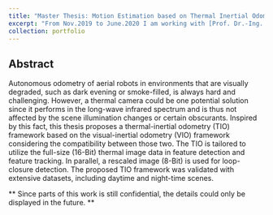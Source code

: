 ```yaml
---
title: "Master Thesis: Motion Estimation based on Thermal Inertial Odometry "
excerpt: "From Nov.2019 to June.2020 I am working with [Prof. Dr.-Ing. Gert F. Trommer](https://www.ite.kit.edu/mitarbeiter_gert_trommer.php) and [M.Sc. Christopher Doer](https://www.ite.kit.edu/mitarbeiter_christopher_doer.php) to develop a Thermal-Inertial Odometry framework to enable stable and robust motion estimation in the visually-degraded environment, like dark evening. <br/><img src='/images/project/ma_profile.png' style='zoom:40%;'>"
collection: portfolio
---
```


## Abstract

Autonomous odometry of aerial robots in environments that are visually degraded, such as dark evening or smoke-filled, is always hard and challenging. However, a thermal camera could be one potential solution since it performs in the long-wave infrared spectrum and is thus not affected by the scene illumination changes or certain obscurants. Inspired by this fact, this thesis proposes a thermal-inertial odometry (TIO) framework based on the visual-inertial odometry (VIO) framework considering the compatibility between those two. The TIO is tailored to utilize the full-size (16-Bit) thermal image data in feature detection and feature tracking. In parallel, a rescaled image (8-Bit) is used for loop-closure detection. The proposed TIO framework was validated with extensive datasets, including daytime and night-time scenes.

** Since parts of this work is still confidential, the details could only be displayed in the future. **


